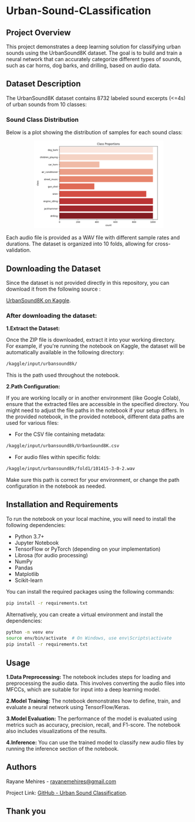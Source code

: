 # Urban-Sound-CLassification

## Project Overview
This project demonstrates a deep learning solution for classifying urban sounds using the UrbanSound8K dataset. The goal is to build and train a neural network that can accurately categorize different types of sounds, such as car horns, dog barks, and drilling, based on audio data.

## Dataset Description
The UrbanSound8K dataset contains 8732 labeled sound excerpts (<=4s) of urban sounds from 10 classes:


<h3>Sound Class Distribution</h3>

<p>Below is a plot showing the distribution of samples for each sound class:</p>

<p align="center">
  <img src="images/BarChart-Class-Proportions.png" alt="Sound Class Distribution" style="max-width: 70%; height: auto;">
</p>


Each audio file is provided as a WAV file with different sample rates and durations. The dataset is organized into 10 folds, allowing for cross-validation.

## Downloading the Dataset

Since the dataset is not provided directly in this repository, you can download it from the following source :

[UrbanSound8K on Kaggle](URL).

### After downloading the dataset:
**1.Extract the Dataset:**    
  
Once the ZIP file is downloaded, extract it into your working directory.  
For example, if you're running the notebook on Kaggle, the dataset will be automatically available in the following directory:  
```sh
/kaggle/input/urbansound8k/  
```
This is the path used throughout the notebook.  
  
**2.Path Configuration:**    
  
If you are working locally or in another environment (like Google Colab), ensure that the extracted files are accessible in the specified directory. You might need to adjust the file paths in the notebook if your setup differs. In the provided notebook, in the provided notebook, different data paths are used for various files:  
- For the CSV file containing metadata:  
```sh
/kaggle/input/urbansound8k/UrbanSound8K.csv
```
- For audio files within specific folds:  
```sh
/kaggle/input/urbansound8k/fold1/101415-3-0-2.wav  
```
Make sure this path is correct for your environment, or change the path configuration in the notebook as needed.
## Installation and Requirements
To run the notebook on your local machine, you will need to install the following dependencies:  
- Python 3.7+  
- Jupyter Notebook  
- TensorFlow or PyTorch (depending on your implementation)  
- Librosa (for audio processing)  
- NumPy  
- Pandas  
- Matplotlib  
- Scikit-learn
  
You can install the required packages using the following commands:  
```sh
pip install -r requirements.txt
```  
Alternatively, you can create a virtual environment and install the dependencies:  
```sh 
python -m venv env    
source env/bin/activate  # On Windows, use env\Scripts\activate   
pip install -r requirements.txt  
``` 

## Usage 

**1.Data Preprocessing:** The notebook includes steps for loading and preprocessing the audio data. This involves converting the audio files into MFCCs, which are suitable for input into a deep learning model. 
  
**2.Model Training:** The notebook demonstrates how to define, train, and evaluate a neural network using TensorFlow/Keras.  
  
**3.Model Evaluation:** The performance of the model is evaluated using metrics such as accuracy, precision, recall, and F1-score. The notebook also includes visualizations of the results.  
  
**4.Inference:** You can use the trained model to classify new audio files by running the inference section of the notebook.

## Authors

Rayane Mehires - rayanemehires@gmail.com

Project Link: [GitHub - Urban Sound Classification](https://github.com/MRayane/Urban-Sound-Classification/tree/main).

## Thank you
  
